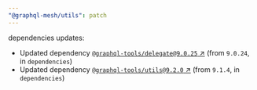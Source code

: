 ```yaml
---
"@graphql-mesh/utils": patch
---
```

dependencies updates:
  - Updated dependency [`@graphql-tools/delegate@9.0.25` ↗︎](https://www.npmjs.com/package/@graphql-tools/delegate/v/9.0.25) (from `9.0.24`, in `dependencies`)
  - Updated dependency [`@graphql-tools/utils@9.2.0` ↗︎](https://www.npmjs.com/package/@graphql-tools/utils/v/9.2.0) (from `9.1.4`, in `dependencies`)
